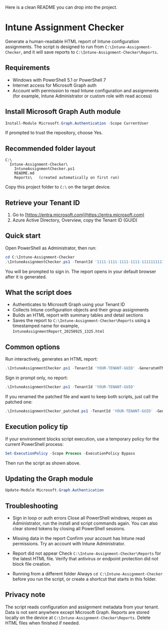 Here is a clean README you can drop into the project.

# Intune Assignment Checker

Generate a human-readable HTML report of Intune configuration assignments. The script is designed to run from `C:\Intune-Assignment-Checker`, and it will save reports to `C:\Intune-Assignment-Checker\Reports`.

## Requirements

* Windows with PowerShell 5.1 or PowerShell 7
* Internet access for Microsoft Graph auth
* Account with permission to read Intune configuration and assignments
  (for example, Intune Administrator or custom role with read access)

## Install Microsoft Graph Auth module

```powershell
Install-Module Microsoft.Graph.Authentication -Scope CurrentUser
```

If prompted to trust the repository, choose Yes.

## Recommended folder layout

```
C:\
  Intune-Assignment-Checker\
    IntuneAssignmentChecker.ps1
    README.md
    Reports\   (created automatically on first run)
```

Copy this project folder to `C:\` on the target device.

## Retrieve your Tenant ID

1. Go to [https://entra.microsoft.com](https://entra.microsoft.com)
2. Azure Active Directory, Overview, copy the Tenant ID (GUID)

## Quick start

Open PowerShell as Administrator, then run:

```powershell
cd C:\Intune-Assignment-Checker
.\IntuneAssignmentChecker.ps1 -TenantId '1111-1111-1111-1111-1111111111' -GenerateHTMLReport
```

You will be prompted to sign in. The report opens in your default browser after it is generated.

## What the script does

* Authenticates to Microsoft Graph using your Tenant ID
* Collects Intune configuration objects and their group assignments
* Builds an HTML report with summary tables and detail sections
* Saves the report to `C:\Intune-Assignment-Checker\Reports` using a timestamped name
  for example, `IntuneAssignmentReport_20250925_1325.html`

## Common options

Run interactively, generates an HTML report:

```powershell
.\IntuneAssignmentChecker.ps1 -TenantId 'YOUR-TENANT-GUID' -GenerateHTMLReport
```

Sign in prompt only, no report:

```powershell
.\IntuneAssignmentChecker.ps1 -TenantId 'YOUR-TENANT-GUID'
```

If you renamed the patched file and want to keep both scripts, just call the patched one:

```powershell
.\IntuneAssignmentChecker_patched.ps1 -TenantId 'YOUR-TENANT-GUID' -GenerateHTMLReport
```

## Execution policy tip

If your environment blocks script execution, use a temporary policy for the current PowerShell process:

```powershell
Set-ExecutionPolicy -Scope Process -ExecutionPolicy Bypass
```

Then run the script as shown above.

## Updating the Graph module

```powershell
Update-Module Microsoft.Graph.Authentication
```

## Troubleshooting

* Sign in loop or auth errors
  Close all PowerShell windows, reopen as Administrator, run the install and script commands again.
  You can also clear stored tokens by closing all PowerShell sessions.

* Missing data in the report
  Confirm your account has Intune read permissions. Try an account with Intune Administrator.

* Report did not appear
  Check `C:\Intune-Assignment-Checker\Reports` for the latest HTML file.
  Verify that antivirus or endpoint protection did not block file creation.

* Running from a different folder
  Always `cd C:\Intune-Assignment-Checker` before you run the script, or create a shortcut that starts in this folder.

## Privacy note

The script reads configuration and assignment metadata from your tenant. Data is not sent anywhere except Microsoft Graph. Reports are stored locally on the device at `C:\Intune-Assignment-Checker\Reports`. Delete HTML files when finished if needed.
